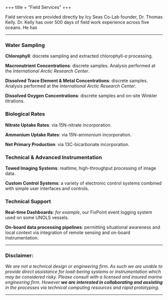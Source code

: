 +++
title = "Field Services"
+++

Field services are provided directly by Icy Seas Co-Lab founder, Dr. Thomas Kelly. Dr. Kelly has over 500 days of field work experience across five oceans. He has 

---

### Water Sampling
**Chlorophyll**: discrete sampling and extracted chlorophyll-*a* processing. 

**Macronutrient Concentrations**: discrete samples. Analysis performed at the *International Arctic Research Center*.

**Dissolved Trace Element & Metal Concentrations**: discrete samples. Analysis performed at the *International Arctic Research Center*.

**Dissolved Oxygen Concentrations**: discrete samples and on-site Winkler titrations. 


### Biological Rates
**Nitrate Uptake Rates**: via 15N-nitrate incorporation.

**Ammonium Uptake Rates**: via 15N-ammonium incorporation.

**Net Primary Production**: via 13C-bicarbonate incorporation.


### Technical & Advanced Instrumentation
**Towed Imaging Systems**: realtime, high-throughput processing of image data.

**Custom Control Systems**: a variety of electronic control systems combined with simple user interfaces and controls.


### Technical Support
**Real-time Dashboards**: *for example*, our FixPoint event logging system used on some UNOLS vessels.

**On-board data processing pipelines**: permitting situational awareness and local context via integration of remote sensing and on-board instrumentation. 


---
### Disclaimer:

*We are not a technical design or engineering firm. As such we are unable to provide direct assistance for load-bering systems or instrumentation which may be considered risky. Please consult with a licensed and insured marine engineering firm. However **we are interested in collaborating and assisting** in the processes via technical computing resources and rapid prototyping.*

---